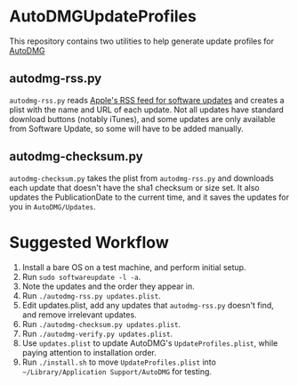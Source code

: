 AutoDMGUpdateProfiles
=====================


This repository contains two utilities to help generate update profiles for [AutoDMG](https://github.com/MagerValp/AutoDMG)


autodmg-rss.py
--------------

`autodmg-rss.py` reads [Apple's RSS feed for software updates](http://rss.support.apple.com/?channel=DOWNLOADS) and creates a plist with the name and URL of each update. Not all updates have standard download buttons (notably iTunes), and some updates are only available from Software Update, so some will have to be added manually.


autodmg-checksum.py
-------------------

`autodmg-checksum.py` takes the plist from `autodmg-rss.py` and downloads each update that doesn't have the sha1 checksum or size set. It also updates the PublicationDate to the current time, and it saves the updates for you in `AutoDMG/Updates`.


Suggested Workflow
==================

1. Install a bare OS on a test machine, and perform initial setup.
2. Run `sudo softwareupdate -l -a`.
3. Note the updates and the order they appear in.
4. Run `./autodmg-rss.py updates.plist`.
5. Edit updates.plist, add any updates that `autodmg-rss.py` doesn't find, and remove irrelevant updates.
6. Run `./autodmg-checksum.py updates.plist`.
7. Run `./autodmg-verify.py updates.plist`.
8. Use `updates.plist` to update AutoDMG's `UpdateProfiles.plist`, while paying attention to installation order.
9. Run `./install.sh` to move `UpdateProfiles.plist` into `~/Library/Application Support/AutoDMG` for testing.
